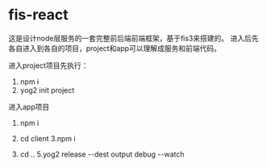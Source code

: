# fis-react
这是设计node层服务的一套完整前后端前端框架，基于fis3来搭建的。
进入后先各自进入到各自的项目，project和app可以理解成服务和前端代码。

进入project项目先执行：
1. npm i
2. yog2 init project



进入app项目
1. npm i
2. cd client
3.npm i

4. cd ..
5.yog2 release --dest output debug --watch
